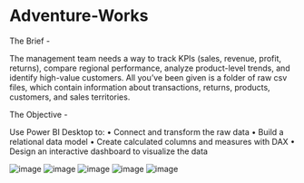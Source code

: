 # Adventure-Works
The Brief -

The management team needs a way to track KPIs (sales, revenue, profit, returns), compare 
regional performance, analyze product-level trends, and identify high-value customers.
All you’ve been given is a folder of raw csv files, which contain information about 
transactions, returns, products, customers, and sales territories.

The Objective - 

Use Power BI Desktop to: 
• Connect and transform the raw data
• Build a relational data model
• Create calculated columns and measures with DAX
• Design an interactive dashboard to visualize the data

![image](https://github.com/yashk1844/Adventure-Works/assets/120360366/dcd83313-8b7c-42a6-8aea-cb8879b1d589)
![image](https://github.com/yashk1844/Adventure-Works/assets/120360366/0eb2bf91-72b6-471c-9cf8-b953918b774b)
![image](https://github.com/yashk1844/Adventure-Works/assets/120360366/5b10e4b7-deca-4fa1-a574-565bb8ebcaef)
![image](https://github.com/yashk1844/Adventure-Works/assets/120360366/83227a44-8676-4b0d-bee5-8513b362f256)
![image](https://github.com/yashk1844/Adventure-Works/assets/120360366/b7c3f90b-7a91-4e81-8d8d-02dadd89e1c2)
